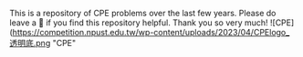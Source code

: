 This is a repository of CPE problems over the last few years. Please do leave a 🌟 if you find this repository helpful. Thank you so very much!
![CPE](https://competition.npust.edu.tw/wp-content/uploads/2023/04/CPElogo_透明底.png   "CPE"
